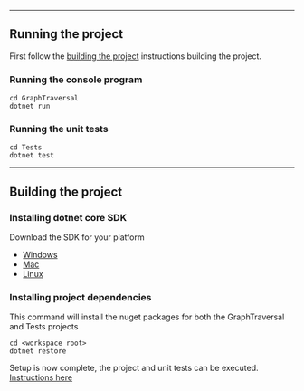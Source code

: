 ***
## Running the project

First follow the [building the project](##buildingtheproject) instructions building the project.

### Running the console program
```
cd GraphTraversal  
dotnet run
```

### Running the unit tests
```
cd Tests  
dotnet test
```

***

## Building the project

### Installing dotnet core SDK
Download the SDK for your platform  
  - [Windows](https://www.microsoft.com/net/learn/get-started/windows)
  - [Mac](https://www.microsoft.com/net/learn/get-started/mac)
  - [Linux](https://www.microsoft.com/net/learn/get-started/linux)


### Installing project dependencies
This command will install the nuget packages for both the GraphTraversal and Tests projects  
```
cd <workspace root>  
dotnet restore
```  

Setup is now complete, the project and unit tests can be executed. [Instructions here](##runningtheproject)